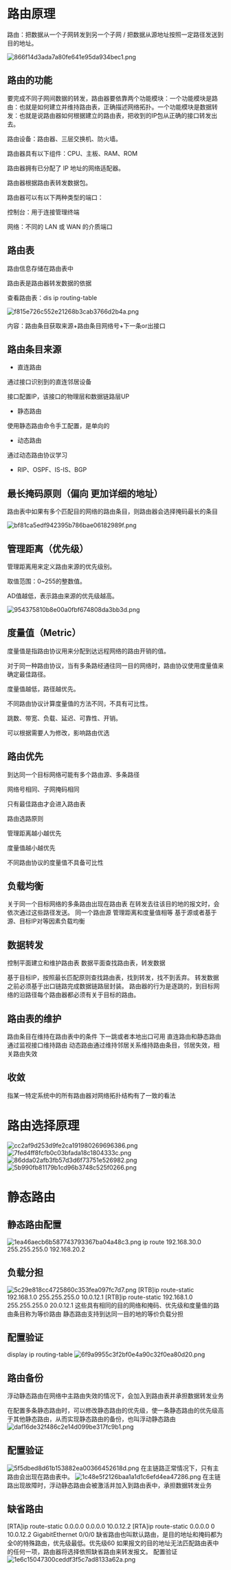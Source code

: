 # 路由原理

路由：把数据从一个子网转发到另一个子网 / 把数据从源地址按照一定路径发送到目的地址。

![866f14d3ada7a80fe641e95da934bec1.png](../../_resources/866f14d3ada7a80fe641e95da934bec1.png)

## 路由的功能

要完成不同子网间数据的转发，路由器要依靠两个功能模块：一个功能模块是路由：也就是如何建立并维持路由表，正确描述网络拓扑。一个功能模块是数据转发：也就是说路由器如何根据建立的路由表，把收到的IP包从正确的接口转发出去。

路由设备：路由器、三层交换机、防火墙。

路由器具有以下组件：CPU、主板、RAM、ROM

路由器拥有已分配了 IP 地址的网络适配器。

路由器根据路由表转发数据包。

路由器可以有以下两种类型的端口：

控制台：用于连接管理终端

网络：不同的 LAN 或 WAN 的介质端口

## 路由表

路由信息存储在路由表中

路由表是路由器转发数据的依据

查看路由表：dis ip routing-table

![f815e726c552e21268b3cab3766d2b4a.png](../../_resources/f815e726c552e21268b3cab3766d2b4a.png)

内容：路由条目获取来源+路由条目网络号+下一条or出接口

## 路由条目来源

- 直连路由

通过接口识别到的直连邻居设备

接口配置IP，该接口的物理层和数据链路层UP

- 静态路由

使用静态路由命令手工配置，是单向的

- 动态路由

通过动态路由协议学习

- RIP、OSPF、IS-IS、BGP

## 最长掩码原则（偏向 更加详细的地址）

路由表中如果有多个匹配目的网络的路由条目，则路由器会选择掩码最长的条目

![bf81ca5edf942395b786bae06182989f.png](../../_resources/bf81ca5edf942395b786bae06182989f.png)

## 管理距离（优先级）

管理距离用来定义路由来源的优先级别。

取值范围：0~255的整数值。

AD值越低，表示路由来源的优先级越高。

![954375810b8e00a0fbf674808da3bb3d.png](../../_resources/954375810b8e00a0fbf674808da3bb3d.png)

## 度量值（Metric）

度量值是指路由协议用来分配到达远程网络的路由开销的值。

对于同一种路由协议，当有多条路经通往同一目的网络时，路由协议使用度量值来确定最佳路径。

度量值越低，路径越优先。

不同路由协议计算度量值的方法不同，不具有可比性。

跳数、带宽、负载、延迟、可靠性、开销。

可以根据需要人为修改，影响路由优选

## 路由优先

到达同一个目标网络可能有多个路由源、多条路径

网络号相同、子网掩码相同

只有最佳路由才会进入路由表

路由选路原则

管理距离越小越优先

度量值越小越优先

不同路由协议的度量值不具备可比性

## 负载均衡

关于同一个目标网络的多条路由出现在路由表
在转发去往该目的地的报文时，会依次通过这些路径发送。
同一个路由源
管理距离和度量值相等
基于源或者基于源、目标IP对等因素负载均衡

## 数据转发

控制平面建立和维护路由表
数据平面查找路由表，转发数据

基于目标IP，按照最长匹配原则查找路由表，找到转发，找不到丢弃。
转发数据之前必须基于出口链路完成数据链路层封装。
路由器的行为是逐跳的，到目标网络的沿路径每个路由器都必须有关于目标的路由。

## 路由表的维护

路由条目在维持在路由表中的条件
下一跳或者本地出口可用
直连路由和静态路由通过监视接口维持路由
动态路由通过维持邻居关系维持路由条目，邻居失效，相关路由失效

## 收敛

指某一特定系统中的所有路由器对网络拓扑结构有了一致的看法

# 路由选择原理

![cc2af9d253d9fe2ca191980269696386.png](../../_resources/cc2af9d253d9fe2ca191980269696386.png)
![7fed4ff8fcfb0c03bfada18c1804333c.png](../../_resources/7fed4ff8fcfb0c03bfada18c1804333c.png)
![86dda02afb3fb57d3d6f73751e526982.png](../../_resources/86dda02afb3fb57d3d6f73751e526982.png)
![5b990fb81179b1cd96b3748c525f0266.png](../../_resources/5b990fb81179b1cd96b3748c525f0266.png)

# 静态路由

## 静态路由配置

![1ea46aecb6b587743793367ba04a48c3.png](../../_resources/1ea46aecb6b587743793367ba04a48c3.png)
ip route 192.168.30.0 255.255.255.0 192.168.20.2

## 负载分担

![5c29e818cc4725860c353fea097fc7d7.png](../../_resources/5c29e818cc4725860c353fea097fc7d7.png)
\[RTB\]ip route-static 192.168.1.0 255.255.255.0 10.0.12.1
\[RTB\]ip route-static 192.168.1.0 255.255.255.0 20.0.12.1
这些具有相同的目的网络和掩码、优先级和度量值的路由条目称为等价路由
静态路由支持到达同一目的地的等价负载分担

## 配置验证

display ip routing-table
![6f9a9955c3f2bf0e4a90c32f0ea80d20.png](../../_resources/6f9a9955c3f2bf0e4a90c32f0ea80d20.png)

## 路由备份

浮动静态路由在网络中主路由失效的情况下，会加入到路由表并承担数据转发业务

在配置多条静态路由时，可以修改静态路由的优先级，使一条静态路由的优先级高于其他静态路由，从而实现静态路由的备份，也叫浮动静态路由
![daf16de32f486c2e14d099be317fc9b1.png](../../_resources/daf16de32f486c2e14d099be317fc9b1.png)
## 配置验证
![5f5dbed8d61b153882ea00366452618d.png](../../_resources/5f5dbed8d61b153882ea00366452618d.png)
在主链路正常情况下，只有主路由会出现在路由表中。
![1c48e5f2126baa1a1d1c6efd4ea47286.png](../../_resources/1c48e5f2126baa1a1d1c6efd4ea47286.png)
在主链路出现故障时，浮动静态路由会被激活并加入到路由表中，承担数据转发业务
## 缺省路由 
[RTA]ip route-static 0.0.0.0 0.0.0.0 10.0.12.2 
[RTA]ip route-static 0.0.0.0 0 10.0.12.2 GigabitEthernet 0/0/0 
缺省路由也叫默认路由，是目的地址和掩码都为全0的特殊路由，优先级最低。优先级60
如果报文的目的地址无法匹配路由表中的任何一项，路由器将选择依照缺省路由来转发报文。
配置验证
![1e6c15047300ceddf3f5c7ad8133a62a.png](../../_resources/1e6c15047300ceddf3f5c7ad8133a62a.png)
